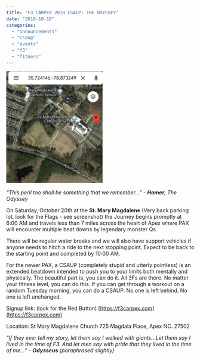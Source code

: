 ```yaml
---
title: "F3 CARPEX 2018 CSAUP: THE ODYSSEY"
date: "2018-10-10"
categories: 
  - "announcements"
  - "csaup"
  - "events"
  - "f3"
  - "fitness"
---
```


![](images/628B78C5-56AA-4A65-B614-C781568EF9EB-258x300.jpeg)

_“This peril too shall be something that we remember...” - **Homer**, The Odyssey_

On Saturday, October 20th at the **St. Mary Magdalene** (Very back parking lot, look for the Flags - see screenshot) the Journey begins promptly at 6:00 AM and travels less than 7 miles across the heart of Apex where PAX will encounter multiple beat downs by legendary monster Qs.

There will be regular water breaks and we will also have support vehicles if anyone needs to hitch a ride to the next stopping point. Expect to be back to the starting point and completed by 10:00 AM.

For the newer PAX, a CSAUP (completely stupid and utterly pointless) is an extended beatdown intended to push you to your limits both mentally and physically. The beautiful part is, you can do it. All 3Fs are there. No matter your fitness level, you can do this. If you can get through a workout on a random Tuesday morning, you can do a CSAUP. No one is left behind. No one is left unchanged.

Signup link: (look for the Red Button) [https://f3carpex.com](https://f3carpex.com)

Location: St Mary Magdalene Church 725 Magdala Place, Apex NC. 27502

_"If they ever tell my story, let them say I walked with giants...Let them say I lived in the time of F3. And let men say with pride that they lived in the time of me...” - **Odysseus** (paraphrased slightly)_
